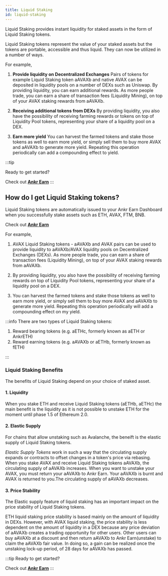 ```yaml
---
title: Liquid Staking
id: liquid-staking
---
```


Liquid Staking provides instant liquidity for staked assets in the form of Liquid Staking tokens. 

Liquid Staking tokens represent the value of your staked assets but the tokens are portable, accessible and thus liquid. They can now be utilized in a number of ways.

For example,

1. **Provide liquidity on Decentralized Exchanges**
Pairs of tokens for example Liquid Staking token aAVAXb and native AVAX can be deposited in liquidity pools on a number of DEXs such as Uniswap. By providing liquidity, you can earn additional rewards.  As more people trade, you can earn a share of transaction fees (Liquidity Mining), on top of your AVAX staking rewards from aAVAXb.

2. **Receiving additional tokens from DEXs**
By providing liquidity, you also have the possibility of receiving farming rewards or tokens on top of Liquidity Pool tokens, representing your share of a liquidity pool on a DEX.

3. **Earn more yield**
You can harvest the farmed tokens and stake those tokens as well to earn more yield, or simply sell them to buy more AVAX and aAVAXb to generate more yield. Repeating this operation periodically can add a compounding effect to yield.

:::tip

Ready to get started?

Check out [**Ankr Earn**](https://www.ankr.com/earn/)
:::

## How do I get Liquid Staking tokens?

Liquid Staking tokens are automatically issued to your Ankr Earn Dashboard when you successfully stake assets such as ETH, AVAX, FTM, BNB. 

Check out [**Ankr Earn**](https://www.ankr.com/earn/)

For example,

1. AVAX Liquid Staking tokens - aAVAXb and AVAX pairs can be used to provide liquidity to aAVAXb/AVAX liquidity pools on Decentralized Exchanges (DEXs). As more people trade, you can earn a share of transaction fees (Liquidity Mining), on top of your AVAX staking rewards from aAVAXb.

2. By providing liquidity, you also have the possibility of receiving farming rewards on top of Liquidity Pool tokens, representing your share of a liquidity pool on a DEX.

3. You can harvest the farmed tokens and stake those tokens as well to earn more yield, or simply sell them to buy more AVAX and aAVAXb to generate more yield. Repeating this operation periodically will add a compounding effect on my yield.

:::info
There are two types of Liquid Staking tokens:

1. Reward bearing tokens (e.g. aETHc, formerly known as aETH or AnkrETH)
2. Reward earning tokens (e.g. aAVAXb or aETHb, formerly known as fETH)

:::

### Liquid Staking Benefits

The benefits of Liquid Staking depend on your choice of staked asset.

#### 1. Liquidity

When you stake ETH and receive Liquid Staking tokens (aETHb, aETHc) the main benefit is the liquidity as it is not possible to unstake ETH for the moment until phase 1.5 of Ethereum 2.0.

#### 2. Elastic Supply

For chains that allow unstaking such as Avalanche, the beneift is the elastic supply of Liquid Staking tokens. 

*Elastic Supply Tokens* work in such a way that the circulating supply expands or contracts to offset changes in a token's price via rebasing. When you stake AVAX and receive Liquid Staking tokens aAVAXb, the circulating supply of aAVAXb increases. When you want to unstake your AVAX, you must return your aAVAXb to Ankr Earn. Your aAVAXb is burnt and AVAX is returned to you.The circulating supply of aAVAXb decreases. 

#### 3. Price Stability 

The Elastic supply feature of liquid staking has an important impact on the price stability of Liquid Staking tokens. 

ETH liquid staking price stability is based mainly on the amount of liquidity in DEXs. However, with AVAX liquid staking, the price stability is less dependent on the amount of liquidity in a DEX because any price deviation of aAVAXb creates a trading opportunity for other users. Other users can buy aAVAXb at a discount and then return aAVAXb to Ankr Earn(unstake) to claim the aAVAXb fair value. In doing so, a gain can be realized once the unstaking lock-up period, of 28 days for aAVAXb has passed. 

:::tip
Ready to get started?

Check out [**Ankr Earn**](https://www.ankr.com/earn/)
:::

